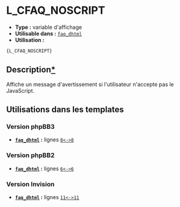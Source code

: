 # L_CFAQ_NOSCRIPT
* __Type :__ variable d'affichage
* __Utilisable dans :__ [`faq_dhtml`](../tpl/faq_dhtml.md#readme)
* __Utilisation :__

```html
{L_CFAQ_NOSCRIPT}
```

## Description[*](https://fa-tvars.appspot.com/var/L_CFAQ_NOSCRIPT)
Affiche un message d'avertissement si l'utilisateur n'accepte pas le JavaScript.

## Utilisations dans les templates

### Version phpBB3
* __[`faq_dhtml`](../tpl/faq_dhtml.md#readme) :__ lignes [`8`](../src/prosilver/faq_dhtml.tpl#L8)[`<->`](../src/prosilver/faq_dhtml.tpl#L8-L8)[`8`](../src/prosilver/faq_dhtml.tpl#L8)

### Version phpBB2
* __[`faq_dhtml`](../tpl/faq_dhtml.md#readme) :__ lignes [`6`](../src/subsilver/faq_dhtml.tpl#L6)[`<->`](../src/subsilver/faq_dhtml.tpl#L6-L6)[`6`](../src/subsilver/faq_dhtml.tpl#L6)

### Version Invision
* __[`faq_dhtml`](../tpl/faq_dhtml.md#readme) :__ lignes [`11`](../src/invision/faq_dhtml.tpl#L11)[`<->`](../src/invision/faq_dhtml.tpl#L11-L11)[`11`](../src/invision/faq_dhtml.tpl#L11)

